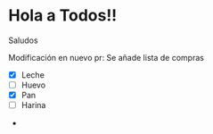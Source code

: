 # Hola a Todos!!

Saludos

Modificación en nuevo pr: Se añade lista de compras

- [X] Leche
- [ ] Huevo
- [X] Pan
- [ ] Harina
- 